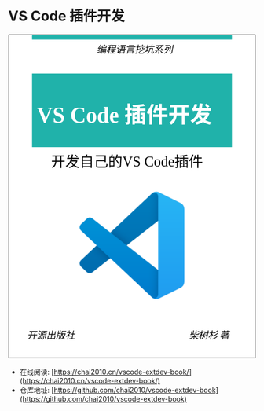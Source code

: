 # VS Code 插件开发

<img width="520px"  height="660px" src="cover.svg" />

- 在线阅读: [https://chai2010.cn/vscode-extdev-book/](https://chai2010.cn/vscode-extdev-book/)
- 仓库地址: [https://github.com/chai2010/vscode-extdev-book](https://github.com/chai2010/vscode-extdev-book)

